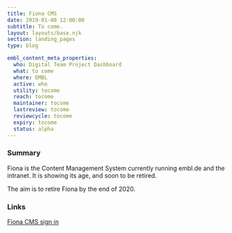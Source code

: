 ```yaml
---
title: Fiona CMS
date: 2019-01-08 12:00:00
subtitle: To come.
layout: layouts/base.njk
section: landing_pages
type: blog

embl_content_meta_properties:
  who: Digital Team Project Dashboard
  what: to come
  where: EMBL
  active: who
  utility: tocome
  reach: tocome
  maintainer: tocome
  lastreview: tocome
  reviewcycle: tocome
  expiry: tocome
  status: alpha
---
```


### Summary

Fiona is the Content Management System currently running embl.de and the intranet. It is showing its age, and soon to be retired.

The aim is to retire Fiona by the end of 2020.

### Links

[Fiona CMS sign in](https://www.embl.org/cms)
